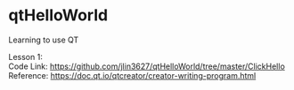 # qtHelloWorld
Learning to use QT

Lesson 1:\
Code Link: https://github.com/jlin3627/qtHelloWorld/tree/master/ClickHello \
Reference: https://doc.qt.io/qtcreator/creator-writing-program.html 
